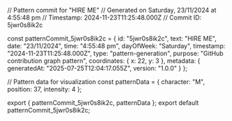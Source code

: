 // Pattern commit for "HIRE ME"
// Generated on Saturday, 23/11/2024 at 4:55:48 pm
// Timestamp: 2024-11-23T11:25:48.000Z
// Commit ID: 5jwr0s8ik2c

const patternCommit_5jwr0s8ik2c = {
  id: "5jwr0s8ik2c",
  text: "HIRE ME",
  date: "23/11/2024",
  time: "4:55:48 pm",
  dayOfWeek: "Saturday",
  timestamp: "2024-11-23T11:25:48.000Z",
  type: "pattern-generation",
  purpose: "GitHub contribution graph pattern",
  coordinates: {
    x: 22,
    y: 3
  },
  metadata: {
    generatedAt: "2025-07-25T12:04:17.055Z",
    version: "1.0.0"
  }
};

// Pattern data for visualization
const patternData = {
  character: "M",
  position: 37,
  intensity: 4
};

export { patternCommit_5jwr0s8ik2c, patternData };
export default patternCommit_5jwr0s8ik2c;
